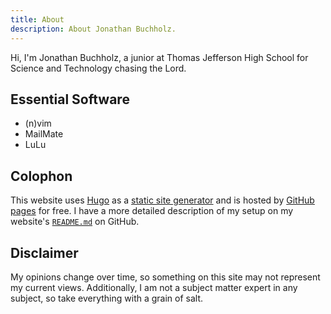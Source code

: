 ```yaml
---
title: About
description: About Jonathan Buchholz.
---
```

Hi, I'm Jonathan Buchholz, a junior at Thomas Jefferson High School for Science and Technology chasing the Lord.

## Essential Software

- (n)vim
- MailMate
- LuLu

## Colophon

This website uses [Hugo](https://gohugo.io) as a [static site generator](https://en.wikipedia.org/wiki/Web_template_system#Static_site_generators) and is hosted by [GitHub pages](https://pages.github.com) for free. I have a more detailed description of my setup on my website's [`README.md`](https://github.com/JonathanBuchh/buchh.org#readme) on GitHub.

## Disclaimer

My opinions change over time, so something on this site may not represent my current views. Additionally, I am not a subject matter expert in any subject, so take everything with a grain of salt.
